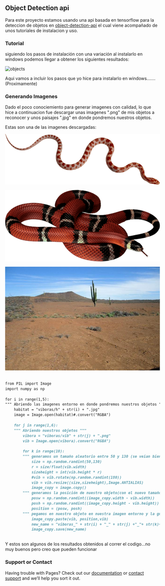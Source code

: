## Object Detection api

Para este proyecto estamos usando una api basada en tensorflow para la deteccion de objetos en [object-detection-api](https://github.com/tensorflow/models/tree/master/research/object_detection) el cual viene acompañado de unos tutoriales
de instalacion y uso.

### Tutorial

siguiendo los pasos de instalación con una variación al instalarlo en windows podemos llegar a obtener los siguientes
resultados: 

![objects](https://2.bp.blogspot.com/-MO3T6Hybpkg/WUG-QjHrHbI/AAAAAAAAB2M/tQKa2ljTkRwYgtok3o_3Y6F5KCbC7a-qQCLcBGAs/s1600/image1.jpg "ejemplo")

Aqui vamos a incluir los pasos que yo hice para instalarlo en windows.......(Proximamente)


### Generando Imagenes

Dado el poco conociemiento para generar imagenes con calidad, lo que hice a continuacion fue descargar unas imagenes ".png" de mis
objetos a reconocer y unos paisajes ".jpg" en donde pondremos nuestros objetos.

Estas son una de las imagenes descargadas:

![vibora](images/vib1.png)

![vibora](/images/vib2.png)

![entorno](https://github.com/alexis96/proyecto-CNN/blob/master/images/h2.jpg "Entorno")

```markdown

from PIL import Image
import numpy as np

for i in range(1,5):
""" Abriendo las imagenes entorno en donde pondremos nuestros objetos """
    habitat = "viboras/h" + str(i) + ".jpg"
    image = Image.open(habitat)#.convert("RGBA")
    
    for j in range(1,6):
    """ Abriendo nuestros objetos """
        vibora = "viboras/vib" + str(j) + ".png"
        vib = Image.open(vibora).convert("RGBA")
  
        for k in range(10):
        """ generamos un tamaño aleatorio entre 50 y 130 (se veian bien entre esos tamaños) y mantenemos la relacion de aspecto """
            size = np.random.randint(50,130)
            r = size/float(vib.width)
            sizeheight = int(vib.height * r)
            #vib = vib.rotate(np.random.randint(180))
            vib = vib.resize((size,sizeheight),Image.ANTIALIAS)
            image_copy = image.copy()
        """ generamos la posición de nuestro objeto(con el nuevo tamaño) sin que se pase de las dimensiones """   
            posw = np.random.randint((image_copy.width - vib.width))
            posh = np.random.randint((image_copy.height - vib.height))
            position = (posw, posh)
        """ pegamos en nuestro objeto en nuestra imagen entorno y la guardamos """
            image_copy.paste(vib, position,vib)
            new_name = "viboras_" + str(i) + "_" + str(j) +"_"+ str(k)+ ".jpg"
            image_copy.save(new_name)
            
```

Y estos son algunos de los resultados obtenidos al correr el codigo...no muy buenos pero creo que pueden funcionar

### Support or Contact

Having trouble with Pages? Check out our [documentation](https://help.github.com/categories/github-pages-basics/) or [contact support](https://github.com/contact) and we’ll help you sort it out.
